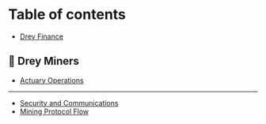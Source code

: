 # Table of contents

* [Drey Finance](README.md)

## 💸 Drey Miners

* [Actuary Operations](drey-miners/actuary-operations.md)

***

* [Security and Communications](security-and-communications.md)
* [Mining Protocol Flow](mining-protocol-flow.md)
